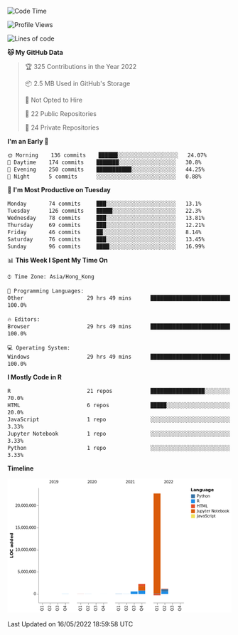 

<!--**wt12318/wt12318** is a ✨ _special_ ✨ repository because its `README.md` (this file) appears on your GitHub profile.-->

<!--START_SECTION:waka-->
![Code Time](http://img.shields.io/badge/Code%20Time-175%20hrs%2056%20mins-blue)

![Profile Views](http://img.shields.io/badge/Profile%20Views-7-blue)

![Lines of code](https://img.shields.io/badge/From%20Hello%20World%20I%27ve%20Written-26%20Million%20lines%20of%20code-blue)

**🐱 My GitHub Data** 

> 🏆 325 Contributions in the Year 2022
 > 
> 📦 2.5 MB Used in GitHub's Storage 
 > 
> 🚫 Not Opted to Hire
 > 
> 📜 22 Public Repositories 
 > 
> 🔑 24 Private Repositories  
 > 
**I'm an Early 🐤** 

```text
🌞 Morning    136 commits    ██████░░░░░░░░░░░░░░░░░░░   24.07% 
🌆 Daytime    174 commits    ███████░░░░░░░░░░░░░░░░░░   30.8% 
🌃 Evening    250 commits    ███████████░░░░░░░░░░░░░░   44.25% 
🌙 Night      5 commits      ░░░░░░░░░░░░░░░░░░░░░░░░░   0.88%

```
📅 **I'm Most Productive on Tuesday** 

```text
Monday       74 commits     ███░░░░░░░░░░░░░░░░░░░░░░   13.1% 
Tuesday      126 commits    █████░░░░░░░░░░░░░░░░░░░░   22.3% 
Wednesday    78 commits     ███░░░░░░░░░░░░░░░░░░░░░░   13.81% 
Thursday     69 commits     ███░░░░░░░░░░░░░░░░░░░░░░   12.21% 
Friday       46 commits     ██░░░░░░░░░░░░░░░░░░░░░░░   8.14% 
Saturday     76 commits     ███░░░░░░░░░░░░░░░░░░░░░░   13.45% 
Sunday       96 commits     ████░░░░░░░░░░░░░░░░░░░░░   16.99%

```


📊 **This Week I Spent My Time On** 

```text
⌚︎ Time Zone: Asia/Hong_Kong

💬 Programming Languages: 
Other                    29 hrs 49 mins      █████████████████████████   100.0%

🔥 Editors: 
Browser                  29 hrs 49 mins      █████████████████████████   100.0%

💻 Operating System: 
Windows                  29 hrs 49 mins      █████████████████████████   100.0%

```

**I Mostly Code in R** 

```text
R                        21 repos            █████████████████░░░░░░░░   70.0% 
HTML                     6 repos             █████░░░░░░░░░░░░░░░░░░░░   20.0% 
JavaScript               1 repo              ░░░░░░░░░░░░░░░░░░░░░░░░░   3.33% 
Jupyter Notebook         1 repo              ░░░░░░░░░░░░░░░░░░░░░░░░░   3.33% 
Python                   1 repo              ░░░░░░░░░░░░░░░░░░░░░░░░░   3.33%

```


**Timeline**

![Chart not found](https://raw.githubusercontent.com/wt12318/wt12318/main/charts/bar_graph.png) 


 Last Updated on 16/05/2022 18:59:58 UTC
<!--END_SECTION:waka-->


